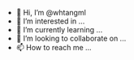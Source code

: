 - 👋 Hi, I’m @whtangml
- 👀 I’m interested in ...
- 🌱 I’m currently learning ...
- 💞️ I’m looking to collaborate on ...
- 📫 How to reach me ...

<!---
whtangml/whtangml is a ✨ special ✨ repository because its `README.md` (this file) appears on your GitHub profile.
You can click the Preview link to take a look at your changes.
--->
